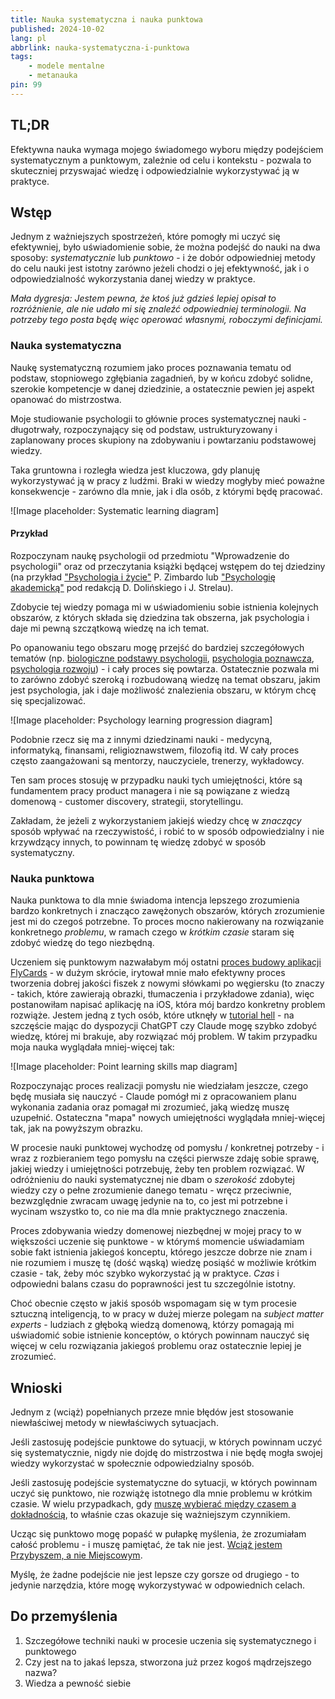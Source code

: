 ```yaml
---
title: Nauka systematyczna i nauka punktowa
published: 2024-10-02
lang: pl
abbrlink: nauka-systematyczna-i-punktowa
tags:
    - modele mentalne
    - metanauka
pin: 99
---
```


## TL;DR

Efektywna nauka wymaga mojego świadomego wyboru między podejściem systematycznym a punktowym, zależnie od celu i kontekstu - pozwala to skuteczniej przyswajać wiedzę i odpowiedzialnie wykorzystywać ją w praktyce.

## Wstęp

Jednym z ważniejszych spostrzeżeń, które pomogły mi uczyć się efektywniej, było uświadomienie sobie, że można podejść do nauki na dwa sposoby: _systematycznie_ lub _punktowo_ - i że dobór odpowiedniej metody do celu nauki jest istotny zarówno jeżeli chodzi o jej efektywność, jak i o odpowiedzialność wykorzystania danej wiedzy w praktyce.

_Mała dygresja: Jestem pewna, że ktoś już gdzieś lepiej opisał to rozróżnienie, ale nie udało mi się znaleźć odpowiedniej terminologii. Na potrzeby tego posta będę więc operować własnymi, roboczymi definicjami._

### Nauka systematyczna

Naukę systematyczną rozumiem jako proces poznawania tematu od podstaw, stopniowego zgłębiania zagadnień, by w końcu zdobyć solidne, szerokie kompetencje w danej dziedzinie, a ostatecznie pewien jej aspekt opanować do mistrzostwa.

Moje studiowanie psychologii to głównie proces systematycznej nauki - długotrwały, rozpoczynający się od podstaw, ustrukturyzowany i zaplanowany proces skupiony na zdobywaniu i powtarzaniu podstawowej wiedzy.

Taka gruntowna i rozległa wiedza jest kluczowa, gdy planuję wykorzystywać ją w pracy z ludźmi. Braki w wiedzy mogłyby mieć poważne konsekwencje - zarówno dla mnie, jak i dla osób, z którymi będę pracować.

![Image placeholder: Systematic learning diagram]

#### Przykład

Rozpoczynam naukę psychologii od przedmiotu "Wprowadzenie do psychologii" oraz od przeczytania książki będącej wstępem do tej dziedziny (na przykład ["Psychologia i życie"](https://lubimyczytac.pl/ksiazka/246208/psychologia-i-zycie) P. Zimbardo lub ["Psychologię akademicką"](https://lubimyczytac.pl/ksiazka/115005/psychologia-akademicka-podrecznik-tom-1) pod redakcją D. Dolińskiego i J. Strelau).

Zdobycie tej wiedzy pomaga mi w uświadomieniu sobie istnienia kolejnych obszarów, z których składa się dziedzina tak obszerna, jak psychologia i daje mi pewną szczątkową wiedzę na ich temat.

Po opanowaniu tego obszaru mogę przejść do bardziej szczegółowych tematów (np. [biologiczne podstawy psychologii](https://lubimyczytac.pl/ksiazka/4968399/biologiczne-podstawy-psychologii), [psychologia poznawcza](https://lubimyczytac.pl/ksiazka/53311/psychologia-poznania), [psychologia rozwoju](https://lubimyczytac.pl/ksiazka/115605/psychologia-rozwoju-czlowieka)) - i cały proces się powtarza. Ostatecznie pozwala mi to zarówno zdobyć szeroką i rozbudowaną wiedzę na temat obszaru, jakim jest psychologia, jak i daje możliwość znalezienia obszaru, w którym chcę się specjalizować.

![Image placeholder: Psychology learning progression diagram]

Podobnie rzecz się ma z innymi dziedzinami nauki - medycyną, informatyką, finansami, religioznawstwem, filozofią itd. W cały proces często zaangażowani są mentorzy, nauczyciele, trenerzy, wykładowcy.

Ten sam proces stosuję w przypadku nauki tych umiejętności, które są fundamentem pracy product managera i nie są powiązane z wiedzą domenową - customer discovery, strategii, storytellingu.

Zakładam, że jeżeli z wykorzystaniem jakiejś wiedzy chcę w _znaczący_ sposób wpływać na rzeczywistość, i robić to w sposób odpowiedzialny i nie krzywdzący innych, to powinnam tę wiedzę zdobyć w sposób systematyczny.

### Nauka punktowa

Nauka punktowa to dla mnie świadoma intencja lepszego zrozumienia bardzo konkretnych i znacząco zawężonych obszarów, których zrozumienie jest mi do czegoś potrzebne. To proces mocno nakierowany na rozwiązanie konkretnego _problemu_, w ramach czego w _krótkim czasie_ staram się zdobyć wiedzę do tego niezbędną.

Uczeniem się punktowym nazwałabym mój ostatni [proces budowy aplikacji FlyCards](https://ilonaborsos.com/flycards-signup) - w dużym skrócie, irytował mnie mało efektywny proces tworzenia dobrej jakości fiszek z nowymi słówkami po węgiersku (to znaczy - takich, które zawierają obrazki, tłumaczenia i przykładowe zdania), więc postanowiłam napisać aplikację na iOS, która mój bardzo konkretny problem rozwiąże. Jestem jedną z tych osób, które utknęły w [tutorial hell](https://www.reddit.com/r/learnprogramming/comments/qrlx5m/what_exactly_is_tutorial_hell/) - na szczęście mając do dyspozycji ChatGPT czy Claude mogę szybko zdobyć wiedzę, której mi brakuje, aby rozwiązać mój problem. W takim przypadku moja nauka wyglądała mniej-więcej tak:

![Image placeholder: Point learning skills map diagram]

Rozpoczynając proces realizacji pomysłu nie wiedziałam jeszcze, czego będę musiała się nauczyć - Claude pomógł mi z opracowaniem planu wykonania zadania oraz pomagał mi zrozumieć, jaką wiedzę muszę uzupełnić. Ostateczna "mapa" nowych umiejętności wyglądała mniej-więcej tak, jak na powyższym obrazku.

W procesie nauki punktowej wychodzę od pomysłu / konkretnej potrzeby - i wraz z rozbieraniem tego pomysłu na części pierwsze zdaję sobie sprawę, jakiej wiedzy i umiejętności potrzebuję, żeby ten problem rozwiązać. W odróżnieniu do nauki systematycznej nie dbam o _szerokość_ zdobytej wiedzy czy o pełne zrozumienie danego tematu - wręcz przeciwnie, bezwzględnie zwracam uwagę jedynie na to, co jest mi potrzebne i wycinam wszystko to, co nie ma dla mnie praktycznego znaczenia.

Proces zdobywania wiedzy domenowej niezbędnej w mojej pracy to w większości uczenie się punktowe - w którymś momencie uświadamiam sobie fakt istnienia jakiegoś konceptu, którego jeszcze dobrze nie znam i nie rozumiem i muszę tę (dość wąską) wiedzę posiąść w możliwie krótkim czasie - tak, żeby móc szybko wykorzystać ją w praktyce. _Czas_ i odpowiedni balans czasu do poprawności jest tu szczególnie istotny.

Choć obecnie często w jakiś sposób wspomagam się w tym procesie sztuczną inteligencją, to w pracy w dużej mierze polegam na _subject matter experts_ - ludziach z głęboką wiedzą domenową, którzy pomagają mi uświadomić sobie istnienie konceptów, o których powinnam nauczyć się więcej w celu rozwiązania jakiegoś problemu oraz ostatecznie lepiej je zrozumieć.

## Wnioski

Jednym z (wciąż) popełnianych przeze mnie błędów jest stosowanie niewłaściwej metody w niewłaściwych sytuacjach.

Jeśli zastosuję podejście punktowe do sytuacji, w których powinnam uczyć się systematycznie, nigdy nie dojdę do mistrzostwa i nie będę mogła swojej wiedzy wykorzystać w społecznie odpowiedzialny sposób.

Jeśli zastosuję podejście systematyczne do sytuacji, w których powinnam uczyć się punktowo, nie rozwiążę istotnego dla mnie problemu w krótkim czasie. W wielu przypadkach, gdy [muszę wybierać między czasem a dokładnością](https://www.youtube.com/watch?v=vkIds5Xxki4), to właśnie czas okazuje się ważniejszym czynnikiem.

Ucząc się punktowo mogę popaść w pułapkę myślenia, że zrozumiałam całość problemu - i muszę pamiętać, że tak nie jest. [Wciąż jestem Przybyszem, a nie Miejscowym](https://fsbooks.s3.ca-central-1.amazonaws.com/the+great+mental+models/1+general+thinking+concepts/sample_chapter.pdf).

Myślę, że żadne podejście nie jest lepsze czy gorsze od drugiego - to jedynie narzędzia, które mogę wykorzystywać w odpowiednich celach.

## Do przemyślenia

1. Szczegółowe techniki nauki w procesie uczenia się systematycznego i punktowego
2. Czy jest na to jakaś lepsza, stworzona już przez kogoś mądrzejszego nazwa?
3. Wiedza a pewność siebie
